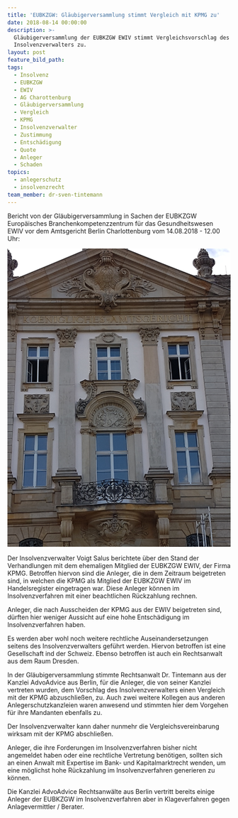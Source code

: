 ```yaml
---
title: 'EUBKZGW: Gläubigerversammlung stimmt Vergleich mit KPMG zu'
date: 2018-08-14 00:00:00
description: >-
  Gläubigerversammlung der EUBKZGW EWIV stimmt Vergleichsvorschlag des
  Insolvenzverwalters zu.
layout: post
feature_bild_path:
tags:
  - Insolvenz
  - EUBKZGW
  - EWIV
  - AG Charottenburg
  - Gläubigerversammlung
  - Vergleich
  - KPMG
  - Insolvenzverwalter
  - Zustimmung
  - Entschädigung
  - Quote
  - Anleger
  - Schaden
topics:
  - anlegerschutz
  - insolvenzrecht
team_member: dr-sven-tintemann
---
```


Bericht von der Gl&auml;ubigerversammlung in Sachen der EUBKZGW Europ&auml;isches Branchenkompetenzzentrum f&uuml;r das Gesundheitswesen EWIV vor dem Amtsgericht Berlin Charlottenburg vom 14.08.2018 - 12.00 Uhr:

![](/uploads/ag-charlottenburg-schriftzug-1.jpg)

Der Insolvenzverwalter Voigt Salus berichtete &uuml;ber den Stand der Verhandlungen mit dem ehemaligen Mitglied der EUBKZGW EWIV, der Firma KPMG. Betroffen hiervon sind die Anleger, die in dem Zeitraum beigetreten sind, in welchen die KPMG als Mitglied der EUBKZGW EWIV im Handelsregister eingetragen war. Diese Anleger k&ouml;nnen im Insolvenzverfahren mit einer beachtlichen R&uuml;ckzahlung rechnen.

Anleger, die nach Ausscheiden der KPMG aus der EWIV beigetreten sind, d&uuml;rften hier weniger Aussicht auf eine hohe Entsch&auml;digung im Insolvenzverfahren haben.

Es werden aber wohl noch weitere rechtliche Auseinandersetzungen seitens des Insolvenzverwalters gef&uuml;hrt werden. Hiervon betroffen ist eine Gesellschaft ind der Schweiz. Ebenso betroffen ist auch ein Rechtsanwalt aus dem Raum Dresden.

In der Gl&auml;ubigerversammlung stimmte Rechtsanwalt Dr. Tintemann aus der Kanzlei AdvoAdvice aus Berlin, f&uuml;r die Anleger, die von seiner Kanzlei vertreten wurden, dem Vorschlag des Insolvenzverwalters einen Vergleich mit der KPMG abzuschlie&szlig;en, zu. Auch zwei weitere Kollegen aus anderen Anlegerschutzkanzleien waren anwesend und stimmten hier dem Vorgehen f&uuml;r ihre Mandanten ebenfalls zu.

Der Insolvenzverwalter kann daher nunmehr die Vergleichsvereinbarung wirksam mit der KPMG abschlie&szlig;en.

Anleger, die ihre Forderungen im Insolvenzverfahren bisher nicht angemeldet haben oder eine rechtliche Vertretung ben&ouml;tigen, sollten sich an einen Anwalt mit Expertise im Bank- und Kapitalmarktrecht wenden, um eine m&ouml;glichst hohe R&uuml;ckzahlung im Insolvenzverfahren generieren zu k&ouml;nnen.

Die Kanzlei AdvoAdvice Rechtsanw&auml;lte aus Berlin vertritt bereits einige Anleger der EUBKZGW im Insolvenzverfahren aber in Klageverfahren gegen Anlagevermittler / Berater.